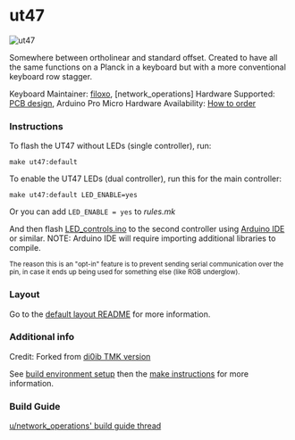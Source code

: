 # ut47

![ut47](https://i.imgur.com/ZDKZQaj.jpg)

Somewhere between ortholinear and standard offset. Created to have all the same functions on a Planck in a keyboard but with a more conventional keyboard row stagger.

Keyboard Maintainer: [filoxo](https://github.com/filoxo), [network_operations]
Hardware Supported: [PCB design](http://www.40percent.club/2016/10/gnap-20-plateless.html), Arduino Pro Micro
Hardware Availability: [How to order](http://www.40percent.club/2017/03/ordering-pcb.html)

### Instructions

To flash the UT47 without LEDs (single controller), run:

    make ut47:default

To enable the UT47 LEDs (dual controller), run this for the main controller:

    make ut47:default LED_ENABLE=yes

Or you can add `LED_ENABLE = yes` to *rules.mk*

And then flash [LED_controls.ino](LED_controls.ino) to the second controller using [Arduino IDE](https://www.arduino.cc/en/Main/Software) or similar. NOTE: Arduino IDE will require importing additional libraries to compile.

<small>The reason this is an "opt-in" feature is to prevent sending serial communication over the pin, in case it ends up being used for something else (like RGB underglow).</small>

### Layout

Go to the [default layout README](keymaps/default/readme.md) for more information.

### Additional info

Credit: Forked from [di0ib TMK version](https://github.com/di0ib/tmk_keyboard/tree/master/keyboard/gnap)

See [build environment setup](https://docs.qmk.fm/build_environment_setup.html) then the [make instructions](https://docs.qmk.fm/make_instructions.html) for more information.

### Build Guide

[u/network_operations' build guide thread](https://www.reddit.com/r/MechanicalKeyboards/comments/7wqktu/gnap_the_cheap_40/)
